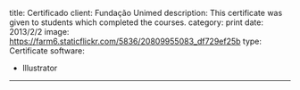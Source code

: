 title: Certificado
client: Fundação Unimed
description: This certificate was given to students which completed the courses.
category: print
date: 2013/2/2
image: https://farm6.staticflickr.com/5836/20809955083_df729ef25b
type: Certificate
software:
- Illustrator
---
